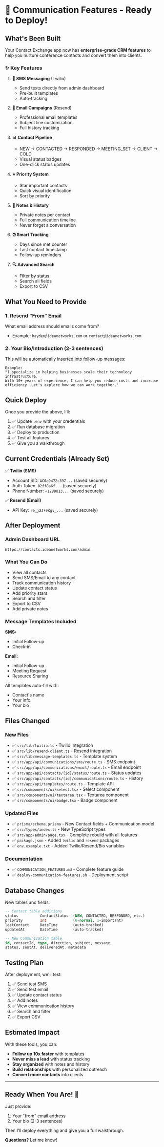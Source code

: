 # 🚀 Communication Features - Ready to Deploy!

## What's Been Built

Your Contact Exchange app now has **enterprise-grade CRM features** to help you nurture conference contacts and convert them into clients.

### ✨ Key Features

1. **📱 SMS Messaging** (Twilio)
   - Send texts directly from admin dashboard
   - Pre-built templates
   - Auto-tracking

2. **📧 Email Campaigns** (Resend)
   - Professional email templates
   - Subject line customization
   - Full history tracking

3. **📊 Contact Pipeline**
   - NEW → CONTACTED → RESPONDED → MEETING_SET → CLIENT → COLD
   - Visual status badges
   - One-click status updates

4. **⭐ Priority System**
   - Star important contacts
   - Quick visual identification
   - Sort by priority

5. **📝 Notes & History**
   - Private notes per contact
   - Full communication timeline
   - Never forget a conversation

6. **⏰ Smart Tracking**
   - Days since met counter
   - Last contact timestamp
   - Follow-up reminders

7. **🔍 Advanced Search**
   - Filter by status
   - Search all fields
   - Export to CSV

## What You Need to Provide

### 1. Resend "From" Email
What email address should emails come from?
- Example: `hayden@ideanetworks.com` or `contact@ideanetworks.com`

### 2. Your Bio/Introduction (2-3 sentences)
This will be automatically inserted into follow-up messages:
```
Example:
"I specialize in helping businesses scale their technology infrastructure. 
With 10+ years of experience, I can help you reduce costs and increase 
efficiency. Let's explore how we can work together."
```

## Quick Deploy

Once you provide the above, I'll:

1. ✅ Update `.env` with your credentials
2. ✅ Run database migration
3. ✅ Deploy to production
4. ✅ Test all features
5. ✅ Give you a walkthrough

## Current Credentials (Already Set)

✅ **Twilio (SMS)**
- Account SID: `AC0a9472c397...` (saved securely)
- Auth Token: `82ff8a6f...` (saved securely)
- Phone Number: `+1289813...` (saved securely)

✅ **Resend (Email)**
- API Key: `re_j2JF9Kgv_...` (saved securely)

## After Deployment

### Admin Dashboard URL
`https://contacts.ideanetworks.com/admin`

### What You Can Do
- View all contacts
- Send SMS/Email to any contact
- Track communication history
- Update contact status
- Add priority stars
- Search and filter
- Export to CSV
- Add private notes

### Message Templates Included
**SMS:**
- Initial Follow-up
- Check-in

**Email:**
- Initial Follow-up
- Meeting Request  
- Resource Sharing

All templates auto-fill with:
- Contact's name
- Your info
- Your bio

## Files Changed

### New Files
- ✅ `src/lib/twilio.ts` - Twilio integration
- ✅ `src/lib/resend-client.ts` - Resend integration
- ✅ `src/lib/message-templates.ts` - Template system
- ✅ `src/app/api/communications/sms/route.ts` - SMS endpoint
- ✅ `src/app/api/communications/email/route.ts` - Email endpoint
- ✅ `src/app/api/contacts/[id]/status/route.ts` - Status updates
- ✅ `src/app/api/contacts/[id]/communications/route.ts` - History
- ✅ `src/app/api/templates/route.ts` - Template API
- ✅ `src/components/ui/select.tsx` - Select component
- ✅ `src/components/ui/textarea.tsx` - Textarea component
- ✅ `src/components/ui/badge.tsx` - Badge component

### Updated Files
- ✅ `prisma/schema.prisma` - New Contact fields + Communication model
- ✅ `src/types/index.ts` - New TypeScript types
- ✅ `src/app/admin/page.tsx` - Complete rebuild with all features
- ✅ `package.json` - Added `twilio` and `resend` packages
- ✅ `env.example.txt` - Added Twilio/Resend/Bio variables

### Documentation
- ✅ `COMMUNICATION_FEATURES.md` - Complete feature guide
- ✅ `deploy-communication-features.sh` - Deployment script

## Database Changes

New tables and fields:
```sql
-- Contact table additions
status          ContactStatus  (NEW, CONTACTED, RESPONDED, etc.)
priority        Int            (0=normal, 1=important)
lastContact     DateTime       (auto-tracked)
updatedAt       DateTime       (auto-tracked)

-- New Communication table
id, contactId, type, direction, subject, message, 
status, sentAt, deliveredAt, metadata
```

## Testing Plan

After deployment, we'll test:
1. ✅ Send test SMS
2. ✅ Send test email
3. ✅ Update contact status
4. ✅ Add notes
5. ✅ View communication history
6. ✅ Search and filter
7. ✅ Export CSV

## Estimated Impact

With these tools, you can:
- **Follow up 10x faster** with templates
- **Never miss a lead** with status tracking
- **Stay organized** with notes and history
- **Build relationships** with personalized outreach
- **Convert more contacts** into clients

---

## Ready When You Are! 🎉

Just provide:
1. Your "from" email address
2. Your bio (2-3 sentences)

Then I'll deploy everything and give you a full walkthrough.

**Questions?** Let me know!

